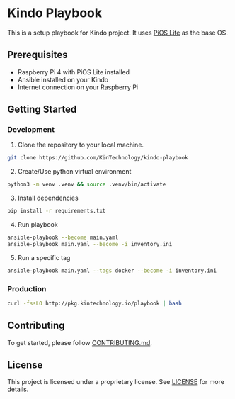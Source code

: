 # Kindo Playbook
This is a setup playbook for Kindo project. It uses [PiOS Lite](https://www.raspberrypi.org/software/operating-systems/) as the base OS.

## Prerequisites
- Raspberry Pi 4 with PiOS Lite installed
- Ansible installed on your Kindo
- Internet connection on your Raspberry Pi

## Getting Started

### Development
1. Clone the repository to your local machine.

```bash
git clone https://github.com/KinTechnology/kindo-playbook
```

2. Create/Use python virtual environment

```bash
python3 -m venv .venv && source .venv/bin/activate
```

3. Install dependencies

```bash
pip install -r requirements.txt
```

4. Run playbook

```bash
ansible-playbook --become main.yaml
ansible-playbook main.yaml --become -i inventory.ini
```

5. Run a specific tag

```bash
ansible-playbook main.yaml --tags docker --become -i inventory.ini
```

### Production

```bash
curl -fssLO http://pkg.kintechnology.io/playbook | bash
```

## Contributing
To get started, please follow [CONTRIBUTING.md](CONTRIBUTING.md).

## License
This project is licensed under a proprietary license. See [LICENSE](LICENSE) for more details.